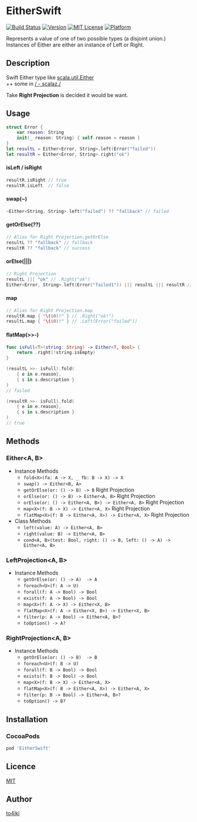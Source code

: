 EitherSwift
===========

[![Build Status](https://travis-ci.org/to4iki/EitherSwift.svg)][status]
[![Version](https://img.shields.io/cocoapods/v/EitherSwift.svg?style=flat)][version]
[![MIT License](http://img.shields.io/badge/license-MIT-blue.svg?style=flat-square)][license]
[![Platform](https://img.shields.io/cocoapods/p/EitherSwift.svg?style=flat)][platform]

[status]: https://travis-ci.org/to4iki/EitherSwift
[version]: http://cocoadocs.org/docsets/EitherSwift
[license]: https://github.com/to4iki/EitherSwift/master/LICENSE
[platform]: http://cocoadocs.org/docsets/EitherSwift

Represents a value of one of two possible types (a disjoint union.)  
Instances of Either are either an instance of Left or Right.

## Description

Swift Either type like [scala.util.Either](http://www.scala-lang.org/api/current/#scala.util.Either)  
++ some in  [\/ - scalaz.\/](http://docs.typelevel.org/api/scalaz/stable/7.0.2/doc/#scalaz.$bslash$div)

Take **Right Projection** is decided it would be want.

## Usage

```swift
struct Error {
    var reason: String
    init(_ reason: String) { self.reason = reason }
}
let resultL = Either<Error, String>.left(Error("failed"))
let resultR = Either<Error, String>.right("ok")
```

#### isLeft / isRight
```swift
resultR.isRight // true
resultR.isLeft  // false
```

#### swap(~)
```swift
~Either<String, String>.left("failed") ?? "fallback" // failed
```

#### getOrElse(??)
```swift
// Alias for Right Projection.getOrElse
resultL ?? "fallback" // fallback
resultR ?? "fallback" // success
```

#### orElse(|||)
```swift
// Right Projection
resultL ||| "ok" // .Right("ok")
Either<Error, String>.left(Error("failed1")) ||| resultL ||| resultR // .Right("ok")
```

#### map
```swift
// Alias for Right Projection.map
resultR.map { "\($0)!" } // .Right("ok!")
resultL.map { "\($0)!" } // .Left(Error("failed"))
```

#### flatMap(>>-)
```swift
func isFull<T>(string: String) -> Either<T, Bool> {
    return .right(!string.isEmpty)
}

(resultL >>- isFull).fold(
    { e in e.reason},
    { s in s.description }
)
// failed

(resultR >>- isFull).fold(
    { e in e.reason},
    { s in s.description }
)
// true
```

## Methods

### Either\<A, B\>

- Instance Methods
    - `fold<X>(fa: A -> X, _ fb: B -> X) -> X`
    - `swap() -> Either<B, A>`
    - `getOrElse(or: () -> B) -> B` Right Projection
    - `orElse(or: () -> B) -> Either<A, B>` Right Projection
    - `orElse(or: () -> Either<A, B>) -> Either<A, B>` Right Projection
    - `map<X>(f: B -> X) -> Either<A, X>` Right Projection
    - `flatMap<X>(f: B -> Either<A, X>) -> Either<A, X>` Right Projection
- Class Methods
    - `left(value: A) -> Either<A, B>`
    - `right(value: B) -> Either<A, B>`
    - `cond<A, B>(test: Bool, right: () -> B, left: () -> A) -> Either<A, B>`

### LeftProjection\<A, B\>
- Instance Methods
    - `getOrElse(or: () -> A)  -> A`
    - `foreach<U>(f: A -> U)`
    - `forall(f: A -> Bool) -> Bool`
    - `exists(f: A -> Bool) -> Bool`
    - `map<X>(f: A -> X) -> Either<X, B>`
    - `flatMap<X>(f: A -> Either<X, B>) -> Either<X, B>`
    - `filter(p: A -> Bool) -> Either<A, B>?`
    - `toOption() -> A?`

### RightProjection\<A, B\>
- Instance Methods
    - `getOrElse(or: () -> B)  -> B`
    - `foreach<U>(f: B -> U)`
    - `forall(f: B -> Bool) -> Bool`
    - `exists(f: B -> Bool) -> Bool`
    - `map<X>(f: B -> X) -> Either<A, X>`
    - `flatMap<X>(f: B -> Either<A, X>) -> Either<A, X>`
    - `filter(p: B -> Bool) -> Either<A, B>?`
    - `toOption() -> B?`

## Installation

### CocoaPods

```ruby
pod 'EitherSwift'
```

## Licence

[MIT](https://github.com/to4iki/EitherSwift/master/LICENSE)

## Author

[to4iki](https://github.com/to4iki)
